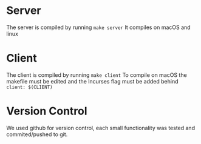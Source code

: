 # Server
The server is compiled by running 
```make server``` 
It compiles on macOS and linux

# Client
The client is compiled by running
```make client```
To compile on macOS the makefile must be edited and the lncurses flag must be added behind ```client: $(CLIENT)```

# Version Control
We used github for version control, each small functionality was tested and commited/pushed to git.



